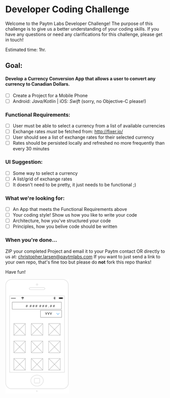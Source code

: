 # Developer Coding Challenge

Welcome to the Paytm Labs Developer Challenge! The purpose of this challenge is to give us a better understanding of your coding skills. If you have any questions or need any clarifications for this challenge, please get in touch!

Estimated time: 1hr. 

## Goal:

#### Develop a Currency Conversion App that allows a user to convert any currency to Canadian Dollars.

- [ ] Create a Project for a Mobile Phone
- [ ] Android: _Java/Kotlin_ | iOS: _Swift_ (sorry, no Objective-C please!)

### Functional Requirements:
- [ ] User must be able to select a currency from a list of available currencies
- [ ] Exchange rates *must* be fetched from: http://fixer.io/  
- [ ] User should see a list of exchange rates for their selected currency
- [ ] Rates should be persisted locally and refreshed no more frequently than every 30 minutes

### UI Suggestion:
- [ ] Some way to select a currency
- [ ] A list/grid of exchange rates
- [ ] It doesn't need to be pretty, it just needs to be functional ;)

### What we're looking for:
- [ ] An App that meets the Functional Requirements above
- [ ] Your coding style! Show us how you like to write your code
- [ ] Architecture, how you've structured your code
- [ ] Principles, how you belive code should be written

### When you're done...

ZIP your completed Project and email it to your Paytm contact OR directly to us at: christopher.larsen@paytmlabs.com
If you want to just send a link to your own repo, that's fine too but please do __not__ fork this repo thanks!

Have fun!

![UI Suggested Wireframe](ui_suggestion.png)
